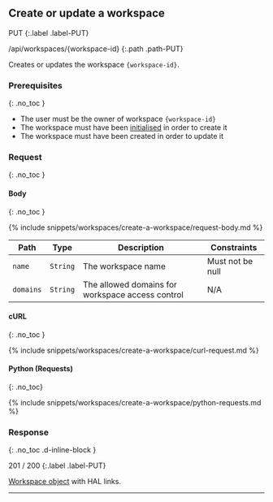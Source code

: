 ## Create or update a workspace

PUT
{:.label .label-PUT}

/api/workspaces/{workspace-id}
{:.path .path-PUT}

Creates or updates the workspace `{workspace-id}`.

### Prerequisites
{: .no_toc }

- The user must be the owner of workspace `{workspace-id}`
- The workspace must have been [initialised](#initialise-a-workspace) in order to create it
- The workspace must have been created in order to update it

### Request
{: .no_toc }

#### Body
{: .no_toc }

{% include snippets/workspaces/create-a-workspace/request-body.md %}

Path | Type | Description | Constraints
---- | ---- | ----------- | -----------
`name` | `String` | The workspace name | Must not be null
`domains` | `String` | The allowed domains for workspace access control | N/A

#### cURL
{: .no_toc }

{% include snippets/workspaces/create-a-workspace/curl-request.md %}

#### Python (Requests)
{: .no_toc}

{% include snippets/workspaces/create-a-workspace/python-requests.md %}

### Response
{: .no_toc .d-inline-block }

201 / 200
{:.label .label-PUT}

[Workspace object](#workspace-object) with HAL links.

---
